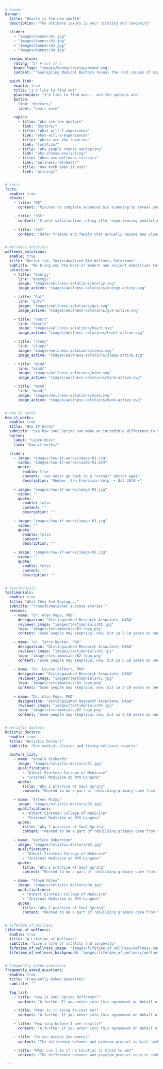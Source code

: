 ```yaml
---
# banner
banner:
  title: "Health is the new wealth"
  description: "The ultimate luxury is your vitality and longevity"

  slider:
    - "images/banner/01.jpg"
    - "images/banner/02.jpg"
    - "images/banner/03.jpg"
    - "images/banner/04.jpg"

  review_block:
    rating: "5" # out of 5
    brand_logo: "images/banner/review/brand.png"
    content: "“Soulspring Medical Doctors reveal the root causes of mind-body-energy imbalances and rapidly restore our natural ability to heal and live well beyond.”"

  quick_link:
    enanle: true
    title: "I'd like to find out"
    placeholder: "I’d like to find out... and the options are"
    button:
      link: "doctors/"
      label: "Learn more"

    topics:
      - title: "Who are the doctors"
        link: "doctors/"
      - title: "What will I experience"
        link: "what-will-i-experience/"
      - title: "Where are the location"
        link: "location/"
      - title: "Why people choose soulspring"
        link: "why-choose-soulspring/"
      - title: "When are wellness retreats"
        link: "wellness-retreats/"
      - title: "How much does it cost"
        link: "pricing/"


# facts
facts:
  enable: true
  blocks:
    - title: "08"
      content: "Minutes to complete advanced bio scanning to reveal your individual bio wellness report."

    - title: "96%"
      content: "Client satisfaction rating after experiencing modalities led-by board certified Medical Doctors. "
      
    - title: "76%"
      content: "Refer friends and family that actually become new clients and continue the circle of gifting wellness."


# Wellness Solutions
wellness_solutions:
  enable: true
  title: "Doctor-led, Individualized Bio Wellness Solutions"
  subtitle: "We bring you the best-of modern and ancient modalities for holistic health care."
  solutions: 
    - title: "Energy"
      link: "energy/"
      image: "images/wellness-solutions/energy.svg"
      image_active: "images/wellness-solutions/energy-active.svg"

    - title: "Gut"
      link: "gut/"
      image: "images/wellness-solutions/gut.svg"
      image_active: "images/wellness-solutions/gut-active.svg"

    - title: "heart"
      link: "heart/"
      image: "images/wellness-solutions/heart.svg"
      image_active: "images/wellness-solutions/heart-active.svg"

    - title: "sleep"
      link: "sleep/"
      image: "images/wellness-solutions/sleep.svg"
      image_active: "images/wellness-solutions/sleep-active.svg"

    - title: "mind"
      link: "mind/"
      image: "images/wellness-solutions/mind.svg"
      image_active: "images/wellness-solutions/mind-active.svg"

    - title: "mood"
      link: "mood/"
      image: "images/wellness-solutions/mood.svg"
      image_active: "images/wellness-solutions/mood-active.svg"


# How it works
how_it_works:
  enable: true
  title: "How It Works"
  subtitle: "See how Soul Spring can make an incredible difference to your health today and for the future."
  button:
    label: "Learn More"
    link: "how-it-works/"

  slider:
    - image: "images/how-it-works/image-01.jpg"
      video: "images/how-it-works/video-01.mp4"
      quote: 
        enable: true
        content: 'can never go back to a "normal" doctor again.'
        description: "Member, San Francisco Yelp  • Oct 2019 •"

    - image: "images/how-it-works/image-01.jpg"
      video: ""
      quote: 
        enable: false
        content: ''
        description: ""

    - image: "images/how-it-works/image-01.jpg"
      video: ""
      quote: 
        enable: false
        content: ''
        description: ""

    - image: "images/how-it-works/image-01.jpg"
      video: ""
      quote: 
        enable: false
        content: ''
        description: ""


# Testimonials
testimonials:
  enable: true
  title: "What They Are Saying..."
  subtitle: "Transformational success stories "
  reviews:
    - name: "Dr. Alan Pope, PhD"
      designation: "Distinguished Research Associate, NASA"
      reviewer_image: "images/testimonials/01.jpg"
      logo: "images/testimonials/01-logo.png"
      content: "Some people may skeptical now, but in 5-10 years no one will be."

    - name: "Dr. Terry Rector, PhD"
      designation: "Distinguished Research Associate, NASA"
      reviewer_image: "images/testimonials/02.jpg"
      logo: "images/testimonials/02-logo.png"
      content: "Some people may skeptical now, but in 5-10 years no one will be."
      
    - name: "Dr. Lauren Silbert, PhD"
      designation: "Distinguished Research Associate, NASA"
      reviewer_image: "images/testimonials/03.jpg"
      logo: "images/testimonials/01-logo.png"
      content: "Some people may skeptical now, but in 5-10 years no one will be."
      
    - name: "Dr. Alan Pope, PhD"
      designation: "Distinguished Research Associate, NASA"
      reviewer_image: "images/testimonials/04.jpg"
      logo: "images/testimonials/02-logo.png"
      content: "Some people may skeptical now, but in 5-10 years no one will be."


# Holistic doctors
holistic_doctors:
  enable: true
  title: "Holistic Doctors"
  subtitle: "Our medical clinics and living wellness resorts"

  doctors_list:
    - name: "Ronald Richards"
      image: "images/holistic-doctors/01.jpg"
      qualifications:
        - "Albert Einstein College of Medicine"
        - "Internal Medicine at NYU Langone"
      quote:
        title: "Why I practice at Soul Spring"
        content: "Wanted to be a part of rebuilding primary care from the ground up. I believe in Forward's mission of providing high quality, cost effective care as many people possible."

    - name: "Arlene McCoy"
      image: "images/holistic-doctors/02.jpg"
      qualifications:
        - "Albert Einstein College of Medicine"
        - "Internal Medicine at NYU Langone"
      quote:
        title: "Why I practice at Soul Spring"
        content: "Wanted to be a part of rebuilding primary care from the ground up. I believe in Forward's mission of providing high quality, cost effective care as many people possible."

    - name: "Darlene Robertson"
      image: "images/holistic-doctors/03.jpg"
      qualifications:
        - "Albert Einstein College of Medicine"
        - "Internal Medicine at NYU Langone"
      quote:
        title: "Why I practice at Soul Spring"
        content: "Wanted to be a part of rebuilding primary care from the ground up. I believe in Forward's mission of providing high quality, cost effective care as many people possible."

    - name: "Floyd Miles"
      image: "images/holistic-doctors/04.jpg"
      qualifications:
        - "Albert Einstein College of Medicine"
        - "Internal Medicine at NYU Langone"
      quote:
        title: "Why I practice at Soul Spring"
        content: "Wanted to be a part of rebuilding primary care from the ground up. I believe in Forward's mission of providing high quality, cost effective care as many people possible."


# lifetime_of_wellness
lifetime_of_wellness:
  enable: true
  title: "A Lifetime of Wellness"
  subtitle: "Live a life of vitality and longevity"
  lifetime_of_wellness_image: "images/lifetime_of_wellness/wellness.png"
  lifetime_of_wellness_background: "images/lifetime_of_wellness/wellness-bg.jpg"


# frequently asked questions
frequently_asked_questions:
  enable: true
  title: "Frequently Asked Questions"
  subtitle: ""

  faq_list:
    - title: "How is Soul Spring different?"
      content: "A further If you enter into this agreement on behalf of a company, you hereby agree that the company is responsible under this Agreement for all actions and omissions"

    - title: "What is it going to cost me?"
      content: "A further If you enter into this agreement on behalf of a company, you hereby agree that the company is responsible under this Agreement for all actions and omissions"

    - title: "How long before I see results?"
      content: "A further If you enter into this agreement on behalf of a company, you hereby agree that the company is responsible under this Agreement for all actions and omissions"

    - title: "Do you Accept Insurance?"
      content: "The difference between and premium product consist number of components, plugins, page in each. The Free versions contain only a few elements and pages that."

    - title: "What can I do if no Location is Close to me?"
      content: "The difference between and premium product consist number of components, plugins, page in each. The Free versions contain only a few elements and pages that."

---
```


